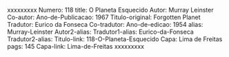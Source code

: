 xxxxxxxxx
Numero: 118
title: O Planeta Esquecido
Autor: Murray Leinster
Co-autor: 
Ano-de-Publicacao: 1967
Titulo-original: Forgotten Planet
Tradutor: Eurico da Fonseca
Co-tradutor: 
Ano-de-edicao: 1954
alias: Murray-Leinster
Autor2-alias: 
Tradutor1-alias: Eurico-da-Fonseca
Tradutor2-alias: 
Titulo-link: 118-O-Planeta-Esquecido
Capa: Lima de Freitas
pags: 145
Capa-link: Lima-de-Freitas
xxxxxxxxx